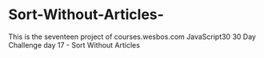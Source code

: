 # Sort-Without-Articles-
This is the seventeen project of courses.wesbos.com JavaScript30 30 Day Challenge day 17 - Sort Without Articles 
